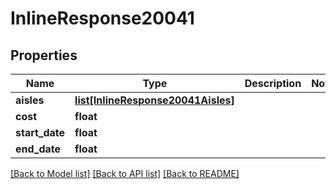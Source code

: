 # InlineResponse20041

## Properties
Name | Type | Description | Notes
------------ | ------------- | ------------- | -------------
**aisles** | [**list[InlineResponse20041Aisles]**](InlineResponse20041Aisles.md) |  | 
**cost** | **float** |  | 
**start_date** | **float** |  | 
**end_date** | **float** |  | 

[[Back to Model list]](../README.md#documentation-for-models) [[Back to API list]](../README.md#documentation-for-api-endpoints) [[Back to README]](../README.md)



